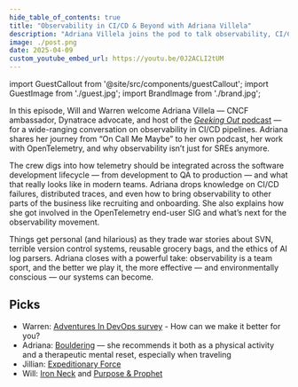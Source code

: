 ```yaml
---
hide_table_of_contents: true
title: "Observability in CI/CD & Beyond with Adriana Villela"
description: "Adriana Villela joins the pod to talk observability, CI/CD pipelines, and how far OpenTelemetry can really go."
image: ./post.png
date: 2025-04-09
custom_youtube_embed_url: https://youtu.be/0J2ACLI2tUM
---
```


import GuestCallout from '@site/src/components/guestCallout';
import GuestImage from './guest.jpg';
import BrandImage from './brand.jpg';

<GuestCallout name="Adriana Villela" link="https://www.linkedin.com/in/adrianavillela" image={GuestImage} brandImg={BrandImage} />

In this episode, Will and Warren welcome Adriana Villela — CNCF ambassador, Dynatrace advocate, and host of the [*Geeking Out* podcast](https://www.linkedin.com/company/geeking-out-podcast/) — for a wide-ranging conversation on observability in CI/CD pipelines. Adriana shares her journey from “On Call Me Maybe” to her own podcast, her work with OpenTelemetry, and why observability isn’t just for SREs anymore.

The crew digs into how telemetry should be integrated across the software development lifecycle — from development to QA to production — and what that really looks like in modern teams. Adriana drops knowledge on CI/CD failures, distributed traces, and even how to bring observability to other parts of the business like recruiting and onboarding. She also explains how she got involved in the OpenTelemetry end-user SIG and what’s next for the observability movement.

Things get personal (and hilarious) as they trade war stories about SVN, terrible version control systems, reusable grocery bags, and the ethics of AI log parsers. Adriana closes with a powerful take: observability is a team sport, and the better we play it, the more effective — and environmentally conscious — our systems can become.

## Picks  
- Warren: [Adventures In DevOps survey](/survey) - How can we make it better for you?
- Adriana: [Bouldering](https://en.wikipedia.org/wiki/Bouldering) — she recommends it both as a physical activity and a therapeutic mental reset, especially when traveling
- Jillian: [Expeditionary Force](https://www.goodreads.com/series/185650-expeditionary-force)
- Will: [Iron Neck](https://www.iron-neck.com/) and [Purpose & Prophet](https://thedankoe.com/)
